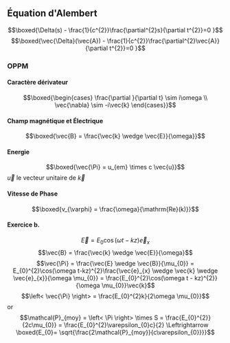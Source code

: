 ## Équation d'Alembert
$$\boxed{\Delta(s) - \frac{1}{c^{2}}\frac{\partial^{2}s}{\partial t^{2}}=0 }$$
$$\boxed{\vec{\Delta}(\vec{A}) - \frac{1}{c^{2}}\frac{\partial^{2}\vec{A}}{\partial t^{2}}=0 }$$

### OPPM
#### Caractère dérivateur
$$\boxed{\begin{cases}
\frac{\partial }{\partial t} \sim i\omega \\
\vec{\nabla} \sim -i\vec{k}
\end{cases}}$$

#### Champ magnétique et Électrique
$$\boxed{\vec{B} = \frac{\vec{k} \wedge \vec{E}}{\omega}}$$

#### Energie
$$\boxed{\vec{\Pi} = u_{em} \times c \vec{u}}$$
$\vec{u}$ le vecteur unitaire de $\vec{k}$

#### Vitesse de Phase
$$\boxed{v_{\varphi} = \frac{\omega}{\mathrm{Re}(k)}}$$

#### Exercice b.
$$\vec{E} = E_{0}\cos(\omega t - kz) \vec{e}_{x}$$
$$\vec{B} = \frac{\vec{k} \wedge \vec{E}}{\omega}$$
$$\vec{\Pi} = \frac{\vec{E} \wedge \vec{B}}{\mu_{0}} = E_{0}^{2}\cos(\omega t-kz)^{2}\frac{\vec{e}_{x} \wedge \vec{k} \wedge \vec{e}_{x}}{\omega \mu_{0}} = \frac{E_{0}^{2}\cos(\omega t - kz)^{2}}{\omega \mu_{0}}\vec{k}$$
$$\left< \vec{\Pi} \right> = \frac{E_{0}^{2}k}{2\omega \mu_{0}}$$
or
$$\mathcal{P}_{moy} = \left< \Pi \right>  \times S = \frac{E_{0}^{2}}{2c\mu_{0}} = \frac{E_{0}^{2}\varepsilon_{0}c}{2} \Leftrightarrow \boxed{E_{0}= \sqrt{\frac{2\mathcal{P}_{moy}}{c\varepsilon_{0}}}}$$
